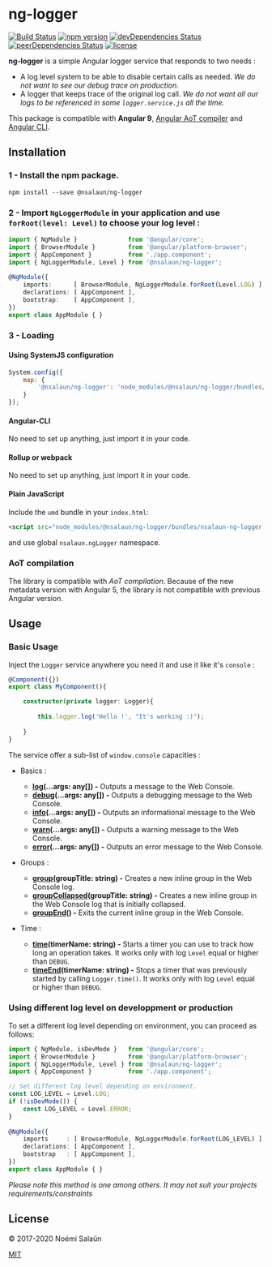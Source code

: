 # ng-logger

[![Build Status](https://img.shields.io/travis/noemi-salaun/ng-logger/master.svg?style=flat-square)](https://travis-ci.org/noemi-salaun/ng-logger)
[![npm version](https://img.shields.io/npm/v/@nsalaun/ng-logger.svg?style=flat-square)](https://www.npmjs.com/package/@nsalaun/ng-logger)
[![devDependencies Status](https://img.shields.io/david/dev/noemi-salaun/ng-logger.svg?style=flat-square)](https://david-dm.org/noemi-salaun/ng-logger?type=dev)
[![peerDependencies Status](https://img.shields.io/david/peer/noemi-salaun/ng-logger.svg?style=flat-square)](https://david-dm.org/noemi-salaun/ng-logger?type=peer)
[![license](https://img.shields.io/github/license/mashape/apistatus.svg?style=flat-square)](https://github.com/noemi-salaun/ng-logger/blob/master/LICENSE)

**ng-logger** is a simple Angular logger service that responds to two needs :

 - A log level system to be able to disable certain calls as needed. *We do not want to see our debug trace on production.*
 - A logger that keeps trace of the original log call. *We do not want all our logs to be referenced in some `logger.service.js` all the time.*

This package is compatible with **Angular 9**, [Angular AoT compiler](https://angular.io/docs/ts/latest/cookbook/aot-compiler.html) and [Angular CLI](https://cli.angular.io/).

## Installation

### 1 - Install the npm package.

```shell
npm install --save @nsalaun/ng-logger
```
        
### 2 - Import `NgLoggerModule` in your application and use `forRoot(level: Level)` to choose your log level :

```typescript
import { NgModule }              from '@angular/core';
import { BrowserModule }         from '@angular/platform-browser';
import { AppComponent }          from './app.component';
import { NgLoggerModule, Level } from '@nsalaun/ng-logger';
     
@NgModule({
    imports:      [ BrowserModule, NgLoggerModule.forRoot(Level.LOG) ],
    declarations: [ AppComponent ],
    bootstrap:    [ AppComponent ],
})
export class AppModule { } 
```

### 3 - Loading

#### Using SystemJS configuration

```JavaScript
System.config({
    map: {
        '@nsalaun/ng-logger': 'node_modules/@nsalaun/ng-logger/bundles/nsalaun-ng-logger.umd.js'
    }
});
```

#### Angular-CLI

No need to set up anything, just import it in your code.

#### Rollup or webpack

No need to set up anything, just import it in your code.

#### Plain JavaScript

Include the `umd` bundle in your `index.html`:
```html
<script src="node_modules/@nsalaun/ng-logger/bundles/nsalaun-ng-logger.umd.js"></script>
```
and use global `nsalaun.ngLogger` namespace.

### AoT compilation
The library is compatible with _AoT compilation_.
Because of the new metadata version with Angular 5, the library is not compatible with previous Angular version.

## Usage

### Basic Usage

Inject the `Logger` service anywhere you need it and use it like it's `console` :
 
```typescript
@Component({})
export class MyComponent(){

    constructor(private logger: Logger){
    
        this.logger.log('Hello !', "It's working :)");
        
    }
}
```

The service offer a sub-list of `window.console` capacities :

 - Basics :
     - **[log](https://developer.mozilla.org/en-US/docs/Web/API/Console/log)(...args: any[]) -** Outputs a message to the Web Console.
     - **[debug](https://developer.mozilla.org/en-US/docs/Web/API/Console/debug)(...args: any[]) -** Outputs a debugging message to the Web Console.
     - **[info](https://developer.mozilla.org/en-US/docs/Web/API/Console/info)(...args: any[]) -** Outputs an informational message to the Web Console.
     - **[warn](https://developer.mozilla.org/en-US/docs/Web/API/Console/warn)(...args: any[]) -** Outputs a warning message to the Web Console.
     - **[error](https://developer.mozilla.org/en-US/docs/Web/API/Console/error)(...args: any[]) -** Outputs an error message to the Web Console.
     
 - Groups :
     - **[group](https://developer.mozilla.org/en-US/docs/Web/API/Console/group)(groupTitle: string) -** Creates a new inline group in the Web Console log.
     - **[groupCollapsed](https://developer.mozilla.org/en-US/docs/Web/API/Console/groupCollapsed)(groupTitle: string) -** Creates a new inline group in the Web Console log that is initially collapsed.
     - **[groupEnd](https://developer.mozilla.org/en-US/docs/Web/API/Console/groupEnd)() -** Exits the current inline group in the Web Console.
     
 - Time :
     - **[time](https://developer.mozilla.org/en-US/docs/Web/API/Console/time)(timerName: string) -** Starts a timer you can use to track how long an operation takes. It works only with log `Level` equal or higher than `DEBUG`.
     - **[timeEnd](https://developer.mozilla.org/en-US/docs/Web/API/Console/timeEnd)(timerName: string) -** Stops a timer that was previously started by calling `Logger.time()`. It works only with log `Level` equal or higher than `DEBUG`.
     
### Using different log level on developpment or production

To set a different log level depending on environment, you can proceed as follows:

```typescript
import { NgModule, isDevMode }   from '@angular/core';
import { BrowserModule }         from '@angular/platform-browser';
import { NgLoggerModule, Level } from '@nsalaun/ng-logger';
import { AppComponent }          from './app.component';

// Set different log level depending on environment.
const LOG_LEVEL = Level.LOG;
if (!isDevMode()) {
    const LOG_LEVEL = Level.ERROR;
}
 
@NgModule({
    imports     : [ BrowserModule, NgLoggerModule.forRoot(LOG_LEVEL) ],
    declarations: [ AppComponent ],
    bootstrap   : [ AppComponent ],
})
export class AppModule { } 
```

*Please note this method is one among others. It may not suit your projects requirements/constraints*
     
## License

© 2017-2020 Noémi Salaün

[MIT](https://github.com/noemi-salaun/ng-logger/blob/master/LICENSE)
